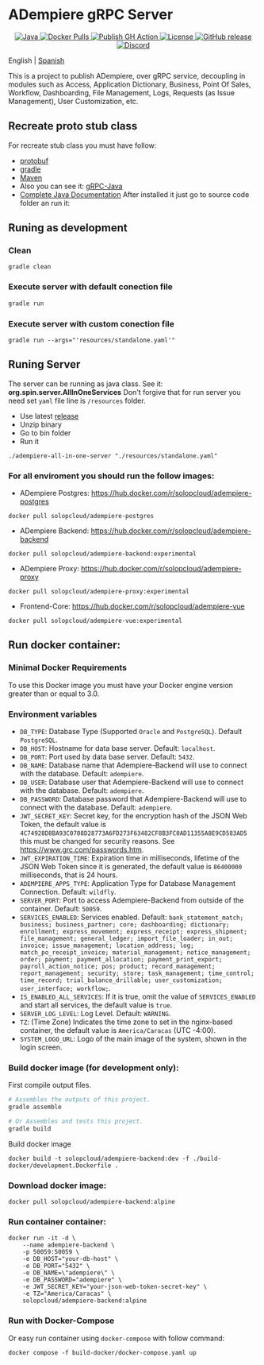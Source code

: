 # ADempiere gRPC Server

<p align="center">
  <a href="https://adoptium.net/es/temurin/releases/?version=11">
    <img src="https://badgen.net/badge/Java/11/orange" alt="Java">
  </a>
  <a href="https://hub.docker.com/r/solopcloud/adempiere-backend">
    <img src="https://img.shields.io/docker/pulls/solopcloud/adempiere-backend.svg" alt="Docker Pulls">
  </a>
  <a href="https://github.com/solop-develop/backend/actions/workflows/publish.yml">
    <img src="https://github.com/solop-develop/backend/actions/workflows/publish.yml/badge.svg" alt="Publish GH Action">
  </a>
  <a href="https://github.com/solop-develop/backend/blob/master/LICENSE">
    <img src="https://img.shields.io/badge/license-GNU/GPL%20(v2)-blue" alt="License">
  </a>
  <a href="https://github.com/solop-develop/backend/releases/latest">
    <img src="https://img.shields.io/github/release/solop-develop/backend.svg" alt="GitHub release">
  </a>
  <a href="https://discord.gg/T6eH6A7PJZ">
    <img src="https://badgen.net/badge/discord/join%20chat" alt="Discord">
  </a>
</p>

English | [Spanish](./README.es.md)

This is a project to publish ADempiere, over gRPC service, decoupling in modules such as Access, Application Dictionary, Business, Point Of Sales, Workflow, Dashboarding, File Management, Logs, Requests (as Issue Management), User Customization, etc.


## Recreate proto stub class
For recreate stub class you must have follow:
- [protobuf](https://github.com/protocolbuffers/protobuf/releases)
- [gradle](https://gradle.org/install)
- [Maven](https://search.maven.org/)
- Also you can see it: [gRPC-Java](https://grpc.io/docs/quickstart/java.html)
- [Complete Java Documentation](https://grpc.io/docs/tutorials/basic/java.html)
After installed it just go to source code folder an run it:

## Runing as development
### Clean
```shell
gradle clean
```

### Execute server with default conection file
``` bash
gradle run
```

### Execute server with custom conection file
```shell
gradle run --args="'resources/standalone.yaml'"
```

## Runing Server
The server can be running as java class. See it: **org.spin.server.AllInOneServices**
Don't forgive that for run server you need set `yaml` file line is `/resources` folder.

- Use latest [release](https://github.com/solop-develop/backend/releases)
- Unzip binary
- Go to bin folder
- Run it

```shell
./adempiere-all-in-one-server "./resources/standalone.yaml"
```


### For all enviroment you should run the follow images:

- ADempiere Postgres: https://hub.docker.com/r/solopcloud/adempiere-postgres
```shell
docker pull solopcloud/adempiere-postgres
```

- ADempiere Backend: https://hub.docker.com/r/solopcloud/adempiere-backend
```shell
docker pull solopcloud/adempiere-backend:experimental
```

- ADempiere Proxy: https://hub.docker.com/r/solopcloud/adempiere-proxy
```shell
docker pull solopcloud/adempiere-proxy:experimental
```

- Frontend-Core: https://hub.docker.com/r/solopcloud/adempiere-vue
```shell
docker pull solopcloud/adempiere-vue:experimental
```

## Run docker container:

### Minimal Docker Requirements
To use this Docker image you must have your Docker engine version greater than or equal to 3.0.

### Environment variables
 * `DB_TYPE`: Database Type (Supported `Oracle` and `PostgreSQL`). Default `PostgreSQL`.
 * `DB_HOST`: Hostname for data base server. Default: `localhost`.
 * `DB_PORT`: Port used by data base server. Default: `5432`.
 * `DB_NAME`: Database name that Adempiere-Backend will use to connect with the database. Default: `adempiere`.
 * `DB_USER`: Database user that Adempiere-Backend will use to connect with the database. Default: `adempiere`.
 * `DB_PASSWORD`: Database password that Adempiere-Backend will use to connect with the database. Default: `adempiere`.
 * `JWT_SECRET_KEY`: Secret key, for the encryption hash of the JSON Web Token, the default value is `4C74928D8BA93C0708D28773A6FD273F63482CF8B3FC0AD11355A8E9CD583AD5` this must be changed for security reasons. See https://www.grc.com/passwords.htm.
 * `JWT_EXPIRATION_TIME`: Expiration time in milliseconds, lifetime of the JSON Web Token since it is generated, the default value is `86400000` milliseconds, that is 24 hours.
 * `ADEMPIERE_APPS_TYPE`: Application Type for Database Management Connection. Default: `wildfly`.
 * `SERVER_PORT`: Port to access Adempiere-Backend from outside of the container. Default: `50059`.
 * `SERVICES_ENABLED`: Services enabled. Default: `bank_statement_match; business; business_partner; core; dashboarding; dictionary; enrollment; express_movement; express_receipt; express_shipment; file_management; general_ledger; import_file_loader; in_out; invoice; issue_management; location_address; log; match_po_receipt_invoice; material_management; notice_management; order; payment; payment_allocation; payment_print_export; payroll_action_notice; pos; product; record_management; report_management; security; store; task_management; time_control; time_record; trial_balance_drillable; user_customization; user_interface; workflow;`.
 * `IS_ENABLED_ALL_SERVICES`: If it is true, omit the value of `SERVICES_ENABLED` and start all services, the default value is `true`.
 * `SERVER_LOG_LEVEL`: Log Level. Default: `WARNING`.
 * `TZ`: (Time Zone) Indicates the time zone to set in the nginx-based container, the default value is `America/Caracas` (UTC -4:00).
 * `SYSTEM_LOGO_URL`: Logo of the main image of the system, shown in the login screen.

### Build docker image (for development only):
First compile output files.
``` bash
# Assembles the outputs of this project.
gradle assemble

# Or Assembles and tests this project.
gradle build
```

Build docker image
```shell
docker build -t solopcloud/adempiere-backend:dev -f ./build-docker/development.Dockerfile .
```

### Download docker image:
```shell
docker pull solopcloud/adempiere-backend:alpine
```

### Run container container:
```shell
docker run -it -d \
	--name adempiere-backend \
	-p 50059:50059 \
	-e DB_HOST="your-db-host" \
	-e DB_PORT="5432" \
	-e DB_NAME=\"adempiere\" \
	-e DB_PASSWORD="adempiere" \
	-e JWT_SECRET_KEY="your-json-web-token-secret-key" \
	-e TZ="America/Caracas" \
	solopcloud/adempiere-backend:alpine
```

### Run with Docker-Compose
Or easy run container using `docker-compose` with follow command:
```shell
docker compose -f build-docker/docker-compose.yaml up
```
